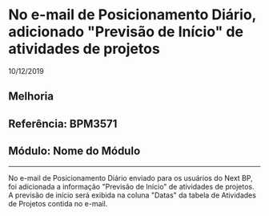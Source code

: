 # No e-mail de Posicionamento Diário, adicionado "Previsão de Início" de atividades de projetos
10/12/2019
## Melhoria
## Referência: BPM3571
## Módulo: Nome do Módulo
***

No e-mail de Posicionamento Diário enviado para os usuários do Next BP, foi adicionada a informação "Previsão de Início" de atividades de projetos.
A previsão de início será exibida na coluna "Datas" da tabela de Atividades de Projetos contida no e-mail.